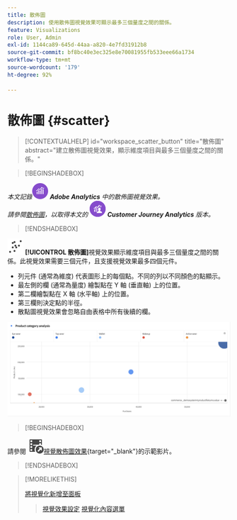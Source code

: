 ```yaml
---
title: 散佈圖
description: 使用散佈圖視覺效果可顯示最多三個量度之間的關係。
feature: Visualizations
role: User, Admin
exl-id: 1144ca89-645d-44aa-a820-4e7fd31912b8
source-git-commit: bf8bc40e3ec325e8e70081955fb533eee66a1734
workflow-type: tm+mt
source-wordcount: '179'
ht-degree: 92%

---
```


# 散佈圖 {#scatter}

<!-- markdownlint-disable MD034 -->

>[!CONTEXTUALHELP]
>id="workspace_scatter_button"
>title="散佈圖"
>abstract="建立散佈圖視覺效果，顯示維度項目與最多三個量度之間的關係。"

<!-- markdownlint-enable MD034 -->


>[!BEGINSHADEBOX]

_本文記錄_![AdobeAnalytics](/help/assets/icons/AdobeAnalytics.svg) _**Adobe Analytics** 中的散佈圖視覺效果。_<br/>_請參閱[散佈圖](https://experienceleague.adobe.com/zh-hant/docs/analytics-platform/using/cja-workspace/visualizations/scatterplot)，以取得本文的_ ![CustomerJourneyAnalytics](/help/assets/icons/CustomerJourneyAnalytics.svg) _**Customer Journey Analytics** 版本。_

>[!ENDSHADEBOX]


![GraphScatter](/help/assets/icons/GraphScatter.svg) **[!UICONTROL 散佈圖]**&#x200B;視覺效果顯示維度項目與最多三個量度之間的關係。此視覺效果需要三個元件，且支援視覺效果最多四個元件。

* 列元件 (通常為維度) 代表圖形上的每個點。不同的列以不同顏色的點顯示。
* 最左側的欄 (通常為量度) 繪製點在 Y 軸 (垂直軸) 上的位置。
* 第二欄繪製點在 X 軸 (水平軸) 上的位置。
* 第三欄則決定點的半徑。
* 散點圖視覺效果會忽略自由表格中所有後續的欄。

![顯示多個維度項目的散佈圖範例](assets/scatter.png)


>[!BEGINSHADEBOX]

請參閱 ![VideoCheckedOut](/help/assets/icons/VideoCheckedOut.svg)[視覺散佈圖效果](https://video.tv.adobe.com/v/334459/?quality=12){target="_blank"}的示範影片。

>[!ENDSHADEBOX]


>[!MORELIKETHIS]
>
>[將視覺化新增至面板](/help/analyze/analysis-workspace/visualizations/freeform-analysis-visualizations.md#add-visualizations-to-a-panel)
>>[視覺效果設定](/help/analyze/analysis-workspace/visualizations/freeform-analysis-visualizations.md#settings)
>>[視覺化內容選單](/help/analyze/analysis-workspace/visualizations/freeform-analysis-visualizations.md#context-menu)
>
